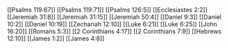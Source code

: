 [[Psalms 119:67]]
[[Psalms 119:71]]
[[Psalms 126:5]]
[[Ecclesiastes 2:2]]
[[Jeremiah 31:8]]
[[Jeremiah 31:15]]
[[Jeremiah 50:4]]
[[Daniel 9:3]]
[[Daniel 10:2]]
[[Daniel 10:19]]
[[Zechariah 12:10]]
[[Luke 6:21]]
[[Luke 6:25]]
[[John 16:20]]
[[Romans 5:3]]
[[2 Corinthians 4:17]]
[[2 Corinthians 7:9]]
[[Hebrews 12:10]]
[[James 1:2]]
[[James 4:8]]
